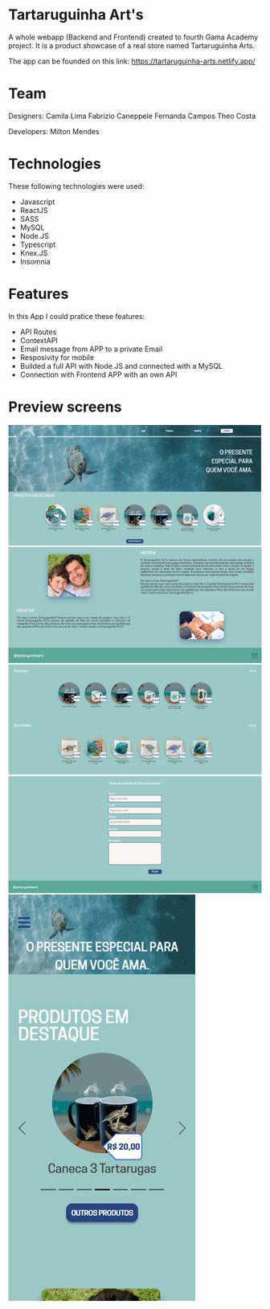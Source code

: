 # Tartaruguinha Art's

A whole webapp (Backend and Frontend) created to fourth Gama Academy project. It is a product showcase of a real store named Tartaruguinha Arts.

The app can be founded on this link: 
https://tartaruguinha-arts.netlify.app/

# Team
Designers:
Camila Lima
Fabrizio Caneppele
Fernanda Campos
Theo Costa

Developers:
Milton Mendes

# Technologies

These following technologies were used:
  * Javascript
  * ReactJS
  * SASS
  * MySQL
  * Node.JS
  * Typescript
  * Knex.JS
  * Insomnia

# Features

In this App I could pratice these features:
  * API Routes
  * ContextAPI
  * Email message from APP to a private Email
  * Resposivity for mobile
  * Builded a full API with Node.JS and connected with a MySQL
  * Connection with Frontend APP with an own API
 

# Preview screens

![First Screen](https://github.com/miltonsmendes/tartaruguinha-arts-app/blob/main/Preview%20Screens/taarts1.PNG)
![Second Screen](https://github.com/miltonsmendes/tartaruguinha-arts-app/blob/main/Preview%20Screens/taarts2.PNG)
![Third Screen](https://github.com/miltonsmendes/tartaruguinha-arts-app/blob/main/Preview%20Screens/taarts3.PNG)
![Fourth Screen](https://github.com/miltonsmendes/tartaruguinha-arts-app/blob/main/Preview%20Screens/taarts4.PNG)
![Mobile Preview](https://github.com/miltonsmendes/tartaruguinha-arts-app/blob/main/Preview%20Screens/mobile-version.gif)

